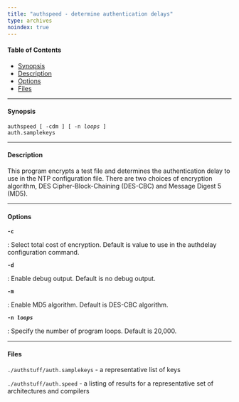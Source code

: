 ```yaml
---
title: "authspeed - determine authentication delays"
type: archives
noindex: true
---
```


#### Table of Contents

*   [Synopsis](/documentation/3-5.93e/authspeed/#synopsis)
*   [Description](/documentation/3-5.93e/authspeed/#description)
*   [Options](/documentation/3-5.93e/authspeed/#options)
*   [Files](/documentation/3-5.93e/authspeed/#files)

* * *

#### Synopsis

<code>authspeed [ -cdm ] [ -n _loops_ ] auth.samplekeys</code>

* * *

#### Description

This program encrypts a test file and determines the authentication delay to use in the NTP configuration file. There are two choices of encryption algorithm, DES Cipher-Block-Chaining (DES-CBC) and Message Digest 5 (MD5).

* * *

#### Options

<code>**-c**</code>

: Select total cost of encryption. Default is value to use in the authdelay configuration command.

<code>**-d**</code>

: Enable debug output. Default is no debug output.

<code>**-m**</code>

: Enable MD5 algorithm. Default is DES-CBC algorithm.

<code>**-n _loops_**</code>

: Specify the number of program loops. Default is 20,000.

* * *

#### Files

<code>./authstuff/auth.samplekeys</code> - a representative list of keys

<code>./authstuff/auth.speed</code> - a listing of results for a representative set of architectures and compilers